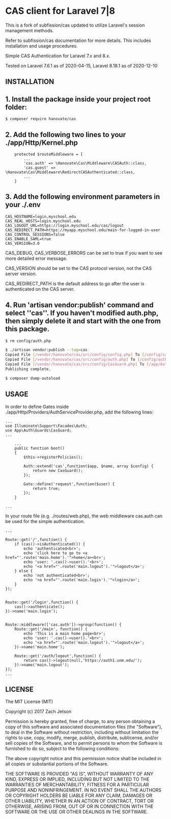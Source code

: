 CAS client for Laravel 7|8
==========================

This is a fork of subfission/cas updated to utilize Laravel's session management methods.

Refer to subfission/cas documentation for more details.
This includes installation and usage procedures.

Simple CAS Authentication for Laravel 7.x and 8.x.

Tested on Laravel 7.6.1 as of 2020-04-15, Laravel 8.18.1 as of 2020-12-10


INSTALLATION
------------

## 1. Install the package inside your project root folder:

```
$ composer require hanovate/cas
```

## 2. Add the following two lines to your ./app/Http/Kernel.php

```
    protected $routeMiddleware = [
        ...
        'cas.auth' => \Hanovate\Cas\Middleware\CASAuth::class,
        'cas.guest' => \Hanovate\Cas\Middleware\RedirectCASAuthenticated::class,
        ...
    }
```

## 3. Add the following environment parameters in your ./.env

```
CAS_HOSTNAME=login.myschool.edu
CAS_REAL_HOSTS=login.myschool.edu
CAS_LOGOUT_URL=https://login.myschool.edu/cas/logout
CAS_REDIRECT_PATH=https://myapp.myschool.edu/main-for-logged-in-user
CAS_CONTROL_SESSIONS=false
CAS_ENABLE_SAML=true
CAS_VERSION=3.0
```

CAS_DEBUG, CAS_VERBOSE_ERRORS can be set to true if you want to see more detailed error message.

CAS_VERSION should be set to the CAS protocol version, not the CAS server version.

CAS_REDIRECT_PATH is the default address to go after the user is authenticated on the CAS server.

## 4. Run 'artisan vendor:publish' command and select ''cas''.  If you haven't modified auth.php, then simply delete it and start with the one from this package.

```bash
$ rm config/auth.php

$ ./artisan vendor:publish --tag=cas
Copied File [/vendor/hanovate/cas/src/config/config.php] To [/config/cas.php]
Copied File [/vendor/hanovate/cas/src/config/auth.php] To [/config/auth.php]
Copied File [/vendor/hanovate/cas/src/config/CasGuard.php] To [/app/Auth/Guards/CasGuard.php]
Publishing complete.

$ composer dump-autoload
```


USAGE
-----

In order to define Gates inside ./app/Http/Providers/AuthServiceProvider.php, add the following lines:

```
...
use Illuminate\Support\Facades\Auth;
use App\Auth\Guards\CasGuard;
...
    
    ...
    public function boot()
    {
        $this->registerPolicies();

        Auth::extend('cas',function($app, $name, array $config) {
            return new CasGuard();
        });

        Gate::define('request',function($user) {
            return true;
        });
    }

...
```

In your route file (e.g. ./routes/web.php), the web middleware cas.auth can be used for the simple authentication.

```
...

Route::get('/',function() {
    if (cas()->isAuthenticated()) {
        echo 'authenticated<br>'; 
        echo 'click here to go to <a href="'.route('main.home').'">home</a><br>';
        echo 'user: '.cas()->user().'<br>';
        echo '<a href="'.route('main.logout').'">logout</a>';
    } else {
        echo 'not authenticated<br>';
        echo '<a href="'.route('main.login').'">login</a>';
    }
});


Route::get('/login',function() {
    cas()->authenticate();
})->name('main.login');


Route::middleware(['cas.auth'])->group(function() {
    Route::get('/main', function() {
        echo 'This is a main home page<br>';
        echo 'user: '.cas()->user().'<br>';
        echo '<a href="'.route('main.logout').'">logout</a>';
    })->name('main.home');

    Route::get('/auth/logout',function() {
        return cas()->logout(null,'https://auth1.unm.edu/');
    })->name('main.logout');
});
...
```


LICENSE
-------
The MIT License (MIT)

Copyright (c) 2017 Zach Jetson

Permission is hereby granted, free of charge, to any person obtaining a copy
of this software and associated documentation files (the "Software"), to deal
in the Software without restriction, including without limitation the rights
to use, copy, modify, merge, publish, distribute, sublicense, and/or sell
copies of the Software, and to permit persons to whom the Software is
furnished to do so, subject to the following conditions:

The above copyright notice and this permission notice shall be included in all
copies or substantial portions of the Software.

THE SOFTWARE IS PROVIDED "AS IS", WITHOUT WARRANTY OF ANY KIND, EXPRESS OR
IMPLIED, INCLUDING BUT NOT LIMITED TO THE WARRANTIES OF MERCHANTABILITY,
FITNESS FOR A PARTICULAR PURPOSE AND NONINFRINGEMENT. IN NO EVENT SHALL THE
AUTHORS OR COPYRIGHT HOLDERS BE LIABLE FOR ANY CLAIM, DAMAGES OR OTHER
LIABILITY, WHETHER IN AN ACTION OF CONTRACT, TORT OR OTHERWISE, ARISING FROM,
OUT OF OR IN CONNECTION WITH THE SOFTWARE OR THE USE OR OTHER DEALINGS IN THE
SOFTWARE.
